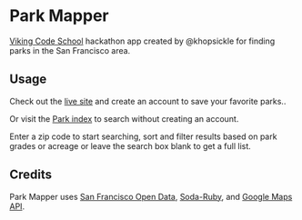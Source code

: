# Park Mapper

[Viking Code School](https://vikingcodeschool.com) hackathon app created by @khopsickle for finding parks in the San Francisco area.

## Usage

Check out the [live site](http://park-mapper.herokuapp.com/) and create an account to save your favorite parks..

Or visit the [Park index](http://park-mapper.herokuapp.com/parks) to search without creating an account.

Enter a zip code to start searching, sort and filter results based on park grades or acreage or leave the search box blank to get a full list.

## Credits

Park Mapper uses [San Francisco Open Data](https://data.sfgov.org), [Soda-Ruby](https://github.com/socrata/soda-ruby), and [Google Maps API](https://developers.google.com/maps/).
